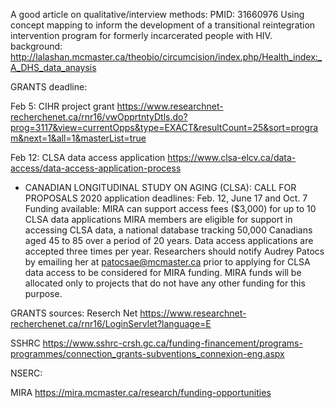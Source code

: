 A good article on qualitative/interview methods: PMID: 31660976 Using concept mapping to inform the development of a transitional reintegration intervention program for formerly incarcerated people with HIV.
background:  http://lalashan.mcmaster.ca/theobio/circumcision/index.php/Health_index:_A_DHS_data_anaysis

GRANTS deadline:

Feb 5:  CIHR project grant  https://www.researchnet-recherchenet.ca/rnr16/vwOpprtntyDtls.do?prog=3117&view=currentOpps&type=EXACT&resultCount=25&sort=program&next=1&all=1&masterList=true

Feb 12: CLSA data access application  https://www.clsa-elcv.ca/data-access/data-access-application-process

  - CANADIAN LONGITUDINAL STUDY ON AGING (CLSA): CALL FOR PROPOSALS
2020 application deadlines: ​​Feb. 12, June 17 and Oct. 7
Funding available: MIRA can support access fees ($3,000) for up to 10 CLSA data applications
MIRA members are eligible for support in accessing CLSA data, a national database tracking 50,000 Canadians aged 45 to 85 over a period of 20 years. Data access applications are accepted three times per year. Researchers should notify Audrey Patocs by emailing her at ​patocsae@mcmaster.ca prior to applying for CLSA data access to be considered for MIRA funding. MIRA funds will be allocated only to projects that do not have any other funding for this purpose.

GRANTS sources:
Reserch Net https://www.researchnet-recherchenet.ca/rnr16/LoginServlet?language=E

SSHRC https://www.sshrc-crsh.gc.ca/funding-financement/programs-programmes/connection_grants-subventions_connexion-eng.aspx

NSERC: 

MIRA https://mira.mcmaster.ca/research/funding-opportunities
